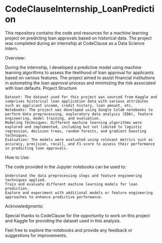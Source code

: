 # CodeClauseInternship_LoanPrediction
This repository contains the code and resources for a machine learning project on predicting loan approvals based on historical data. The project was completed during an internship at CodeClause as a Data Science Intern.



Overview:

During the internship, I developed a predictive model using machine learning algorithms to assess the likelihood of loan approval for applicants based on various features. The project aimed to assist financial institutions in automating the loan approval process and minimizing the risk associated with loan defaults.
Project Structure

    Dataset: The dataset used for this project was sourced from Kaggle and comprises historical loan application data with various attributes such as applicant income, credit history, loan amount, etc.
    Notebooks: The project was developed using Google Colab notebooks to perform data preprocessing, exploratory data analysis (EDA), feature engineering, model training, and evaluation.
    Modeling Techniques: Different machine learning algorithms were explored and implemented, including but not limited to logistic regression, decision trees, random forests, and gradient boosting techniques.
    Evaluation: The models were evaluated using relevant metrics such as accuracy, precision, recall, and F1-score to assess their performance in predicting loan approvals.

How to Use:

The code provided in the Jupyter notebooks can be used to:

    Understand the data preprocessing steps and feature engineering techniques applied.
    Train and evaluate different machine learning models for loan prediction.
    Explore and experiment with additional models or feature engineering approaches to enhance predictive performance.

Acknowledgments:

Special thanks to CodeClause for the opportunity to work on this project and Kaggle for providing the dataset used in this analysis.

Feel free to explore the notebooks and provide any feedback or suggestions for improvements.
